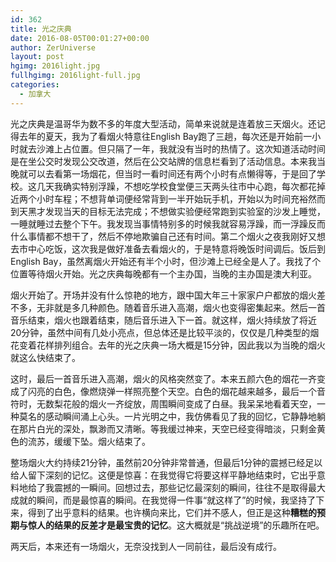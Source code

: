 ```yaml
---
id: 362
title: 光之庆典
date: 2016-08-05T00:01:27+00:00
author: ZerUniverse
layout: post
hgimg: 2016light.jpg
fullhgimg: 2016light-full.jpg
categories:
  - 加拿大
---
```

光之庆典是温哥华为数不多的年度大型活动，简单来说就是连着放三天烟火。还记得去年的夏天，我为了看烟火特意往English Bay跑了三趟，每次还是开始前一小时就去沙滩上占位置。但只隔了一年，我就没有当时的热情了。这次知道活动时间是在坐公交时发现公交改道，然后在公交站牌的信息栏看到了活动信息。本来我当晚就可以去看第一场烟花，但当时一看时间还有两个小时有点懒得等，于是回了学校。这几天我确实特别浮躁，不想吃学校食堂便三天两头往市中心跑，每次都花掉近两个小时车程；不想背单词便经常背到一半开始玩手机，开始以为时间充裕然而到天黑才发现当天的目标无法完成；不想做实验便经常跑到实验室的沙发上睡觉<!--more-->，一睡就睡过去整个下午。我发现当事情特别多的时候我就容易浮躁，而一浮躁反而什么事情都不想干了，然后不停地欺骗自己还有时间。第二个烟火之夜我刚好又想去市中心吃饭，这次我是做好准备去看烟火的，于是特意将晚饭时间调后。饭后到English Bay，虽然离烟火开始还有半个小时，但沙滩上已经全是人了。我找了个位置等待烟火开始。光之庆典每晚都有一个主办国，当晚的主办国是澳大利亚。

烟火开始了。开场并没有什么惊艳的地方，跟中国大年三十家家户户都放的烟火差不多，无非就是多几种颜色。随着音乐进入高潮，烟火也变得密集起来。然后一首音乐结束，烟火也跟着结束，随后音乐进入下一首。就这样，烟火持续放了将近20分钟，虽然中间有几处小亮点，但总体还是比较平淡的，仅仅是几种类型的烟花变着花样排列组合。去年的光之庆典一场大概是15分钟，因此我以为当晚的烟火就这么快结束了。

这时，最后一首音乐进入高潮，烟火的风格突然变了。本来五颜六色的烟花一齐变成了闪亮的白色，像燃烧弹一样照亮整个天空。白色的烟花越来越多，最后一个音符时，无数梨花般的烟火一齐绽放，周围瞬间变成了白昼。我呆呆地看着天空，一种莫名的感动瞬间涌上心头。一片光明之中，我仿佛看见了我的回忆，它静静地躺在那片白光的深处，飘渺而又清晰。等我缓过神来，天空已经变得暗淡，只剩金黄色的流苏，缓缓下坠。烟火结束了。

整场烟火大约持续21分钟，虽然前20分钟非常普通，但最后1分钟的震撼已经足以给人留下深刻的记忆。这便是惊喜：在我觉得它将要这样平静地结束时，它出乎意料地给了我震撼的一瞬间。回想过去，那些记忆最深刻的瞬间，往往不是取得最大成就的瞬间，而是最惊喜的瞬间。在我觉得一件事“就这样了”的时候，我坚持了下来，得到了出乎意料的结果。也许横向来比，它们并不感人，但正是这种**糟糕的预期与惊人的结果的反差才是最宝贵的记忆**。这大概就是“挑战逆境”的乐趣所在吧。

两天后，本来还有一场烟火，无奈没找到人一同前往，最后没有成行。